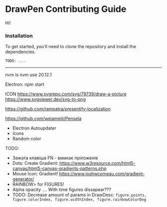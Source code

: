 # DrawPen Contributing Guide

Hi!

### Installation

To get started, you'll need to clone the repository and install the dependencies.

```shell
TODO: ...
```


---

nvm ls
nvm use 20.12.1

Electron:
npm start



ICON
https://www.svgrepo.com/svg/79739/draw-a-picture
https://www.svgviewer.dev/svg-to-png


https://github.com/rampatra/presentify-localization

https://github.com/weiameili/Pensela






- Electron Autoupdater
- Icons
- Random color

TODO:
- Зажата клавіша FN - вмикає пріложеніе
- Dots: Create Gradient: https://www.w3resource.com/html5-canvas/html5-canvas-gradients-patterns.php
- Mouse Icon: Gradient! https://www.joshwcomeau.com/gradient-generator/
- RAINBOW> for FIGURES!
- Alpha opacity .... With time figures dissapear???
- TODO: Decrease amount of params in DrawDesc: `figure.points, figure.colorIndex, figure.widthIndex, figure.rainbowColorDeg`
